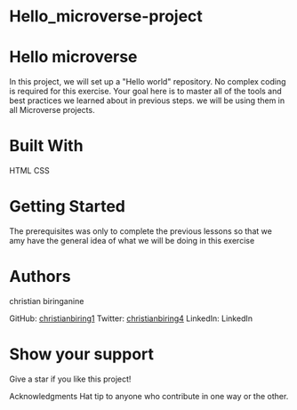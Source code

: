 # Hello_microverse-project

# Hello microverse
In this project, we will set up a "Hello world" repository. No complex coding is required for this exercise. Your goal here is to master all of the tools and best practices we learned about in previous steps. we will be using them in all Microverse projects.

# Built With
HTML 
CSS

# Getting Started
The prerequisites was only to complete the previous lessons so that we amy have the general idea of what we will be doing in this exercise

# Authors
christian biringanine

GitHub: [christianbiring1](https://github.com/christianbiring1)
Twitter: [christianbiring4](https://twitter.com/christianbiringan4)
LinkedIn: LinkedIn

# Show your support
Give a star if you like this project!

Acknowledgments
Hat tip to anyone who contribute in one way or the other.
